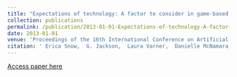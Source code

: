 ```yaml
---
title: "Expectations of technology: A factor to consider in game-based learning environments"
collection: publications
permalink: /publication/2013-01-01-Expectations-of-technology-A-factor-to-consider-in-game-based-learning-environments
date: 2013-01-01
venue: 'Proceedings of the 16th International Conference on Artificial Intelligence in Education (AIED 2013)'
citation: ' Erica Snow,  G. Jackson,  Laura Varner,  Danielle McNamara, &quot;Expectations of technology: A factor to consider in game-based learning environments.&quot; Proceedings of the 16th International Conference on Artificial Intelligence in Education (AIED 2013), 2013.'
---
```

[Access paper here](snow_expectations_2013.pdf)

